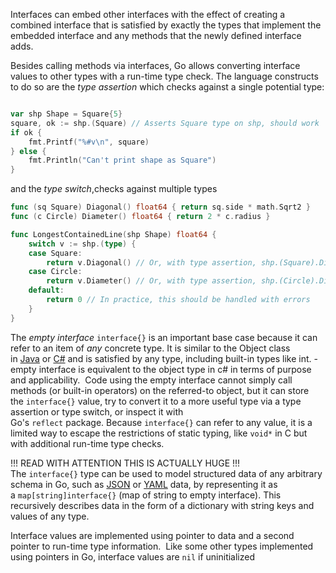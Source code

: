 Interfaces can embed other interfaces with the effect of creating a combined interface that is satisfied by exactly the types that implement the embedded interface and any methods that the newly defined interface adds.

Besides calling methods via interfaces, Go allows converting interface values to other types with a run-time type check. The language constructs to do so are the _type assertion_ which checks against a single potential type:

```go 

var shp Shape = Square{5}
square, ok := shp.(Square) // Asserts Square type on shp, should work
if ok {
	fmt.Printf("%#v\n", square)
} else {
	fmt.Println("Can't print shape as Square")
}

```
and the _type switch_,checks against multiple types
```go
func (sq Square) Diagonal() float64 { return sq.side * math.Sqrt2 }
func (c Circle) Diameter() float64 { return 2 * c.radius }

func LongestContainedLine(shp Shape) float64 {
	switch v := shp.(type) {
	case Square:
		return v.Diagonal() // Or, with type assertion, shp.(Square).Diagonal()
	case Circle:
		return v.Diameter() // Or, with type assertion, shp.(Circle).Diameter()
	default:
		return 0 // In practice, this should be handled with errors
	}
}
```

The _empty interface_ `interface{}` is an important base case because it can refer to an item of _any_ concrete type. It is similar to the Object class in [Java](https://en.wikipedia.org/wiki/Java_(programming_language) "Java (programming language)") or [C#](https://en.wikipedia.org/wiki/C_Sharp_(programming_language) "C Sharp (programming language)") and is satisfied by any type, including built-in types like int.
	- empty interface is equivalent to the object type in c# in terms of purpose and applicability. 
 Code using the empty interface cannot simply call methods (or built-in operators) on the referred-to object, but it can store the `interface{}` value, try to convert it to a more useful type via a type assertion or type switch, or inspect it with Go's `reflect` package. Because `interface{}` can refer to any value, it is a limited way to escape the restrictions of static typing, like `void*` in C but with additional run-time type checks.

!!! READ WITH ATTENTION THIS IS ACTUALLY HUGE !!!
The `interface{}` type can be used to model structured data of any arbitrary schema in Go, such as [JSON](https://en.wikipedia.org/wiki/JSON "JSON") or [YAML](https://en.wikipedia.org/wiki/YAML "YAML") data, by representing it as a `map[string]interface{}` (map of string to empty interface). This recursively describes data in the form of a dictionary with string keys and values of any type.

Interface values are implemented using pointer to data and a second pointer to run-time type information.  Like some other types implemented using pointers in Go, interface values are `nil` if uninitialized